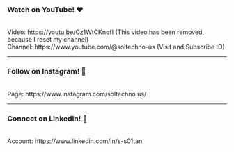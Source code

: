 ### Watch on YouTube! ❤️
<br/>
Video: https://youtu.be/Cz1WtCKnqfI (This video has been removed, because I reset my channel)
<br/>
Channel: https://www.youtube.com/@soltechno-us (Visit and Subscribe :D)
<hr/>

### Follow on Instagram! 💫
<br/>
Page: https://www.instagram.com/soltechno.us/
<hr/>

### Connect on Linkedin! 💙
<br/>
Account: https://www.linkedin.com/in/s-s01tan
